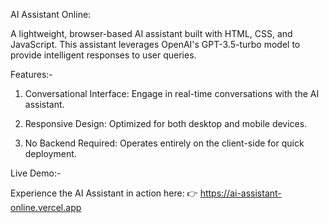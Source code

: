 AI Assistant Online:

A lightweight, browser-based AI assistant built with HTML, CSS, and JavaScript. This assistant leverages OpenAI's GPT-3.5-turbo model to provide intelligent responses to user queries.

Features:-

1. Conversational Interface: Engage in real-time conversations with the AI assistant.

2. Responsive Design: Optimized for both desktop and mobile devices.

3. No Backend Required: Operates entirely on the client-side for quick deployment.

Live Demo:-

Experience the AI Assistant in action here:
👉 https://ai-assistant-online.vercel.app
